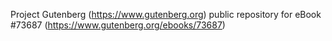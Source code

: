 Project Gutenberg (https://www.gutenberg.org) public repository for eBook #73687 (https://www.gutenberg.org/ebooks/73687)
